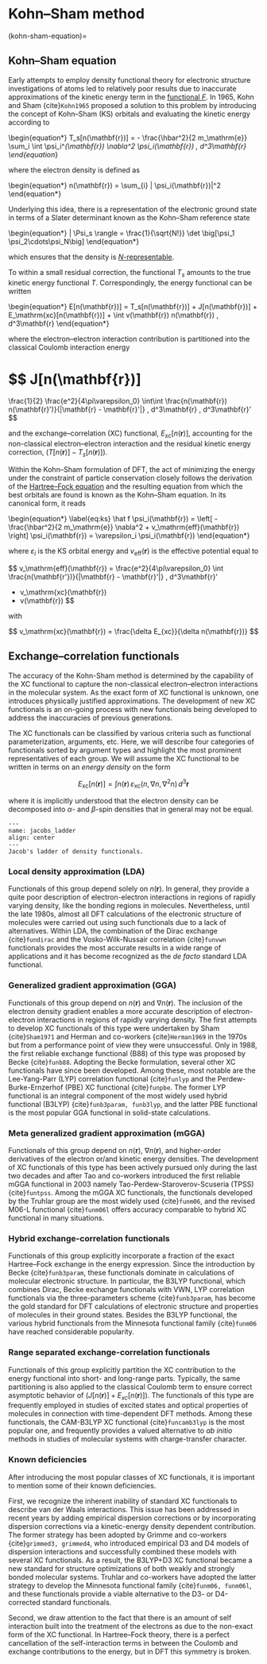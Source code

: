 # Kohn–Sham method

(kohn-sham-equation)=
## Kohn–Sham equation

Early attempts to employ density functional theory for electronic structure investigations of atoms led to relatively poor results due to inaccurate approximations of the kinetic energy term in the [functional $F$](N-representability). In 1965, Kohn and Sham {cite}`Kohn1965` proposed a solution to this problem by introducing the concept of Kohn–Sham (KS) orbitals and evaluating the kinetic energy according to

\begin{equation*}
T_s[n(\mathbf{r})] = - \frac{\hbar^2}{2 m_\mathrm{e}}
\sum_i \int  \psi_i^*(\mathbf{r}) \nabla^2  \psi_i(\mathbf{r}) \, d^3\mathbf{r}  
\end{equation*}

where the electron density is defined as

\begin{equation*}
n(\mathbf{r}) = \sum_{i} | \psi_i(\mathbf{r})|^2 
\end{equation*}

Underlying this idea, there is a representation of the electronic ground state in terms of a Slater determinant known as the Kohn–Sham reference state

\begin{equation*}
| \Psi_s \rangle = \frac{1}{\sqrt{N!}} \det \big[\psi_1 \psi_2\cdots\psi_N\big]
\end{equation*}

which ensures that the density is [$N$-representable](N-representability).

To within a small residual correction, the functional $T_s$ amounts to the true kinetic energy functional $T$. Correspondingly, the energy functional can be written

\begin{equation*}
E[n(\mathbf{r})] = T_s[n(\mathbf{r})] + J[n(\mathbf{r})] + E_\mathrm{xc}[n(\mathbf{r})] + \int v(\mathbf{r}) n(\mathbf{r}) \, d^3\mathbf{r}
\end{equation*}

where the electron–electron interaction contribution is partitioned into the classical Coulomb interaction energy

$$
J[n(\mathbf{r})]
= 
\frac{1}{2}
\frac{e^2}{4\pi\varepsilon_0}
\int\int
\frac{n(\mathbf{r}) n(\mathbf{r}')}{|\mathbf{r} - \mathbf{r}'|}
\, d^3\mathbf{r} \, d^3\mathbf{r}'
$$ 

and the exchange–correlation (XC) functional, $E_\mathrm{xc}[n(\mathbf{r})]$, accounting for the non-classical electron–electron interaction and the residual kinetic energy correction, $(T[n(\mathbf{r})] - T_s[n(\mathbf{r})])$.

Within the Kohn–Sham formulation of DFT, the act of minimizing the energy under the constraint of particle conservation closely follows the derivation of the [Hartree–Fock equation](hartree-fock-equation) and the resulting equation from which the best orbitals are found is known as the Kohn–Sham equation. In its canonical form, it reads

\begin{equation*}
\label{eq:ks}
\hat f \psi_i(\mathbf{r}) = \left[ -\frac{\hbar^2}{2 m_\mathrm{e}} \nabla^2 + v_\mathrm{eff}(\mathbf{r}) \right] \psi_i(\mathbf{r}) = \varepsilon_i \psi_i(\mathbf{r})
\end{equation*}

where $\varepsilon_i$ is the KS orbital energy and $v_\mathrm{eff}(\mathbf{r})$ is the effective potential equal to

$$
v_\mathrm{eff}(\mathbf{r}) = 
\frac{e^2}{4\pi\varepsilon_0}
\int \frac{n(\mathbf{r'})}{|\mathbf{r} - \mathbf{r}'|} 
\, d^3\mathbf{r}' 
+ v_\mathrm{xc}(\mathbf{r})
+ v(\mathbf{r})
$$

with

$$
v_\mathrm{xc}(\mathbf{r}) = \frac{\delta E_{xc}}{\delta n(\mathbf{r})}
$$

## Exchange–correlation functionals

The accuracy  of the Kohn-Sham method is determined by the capability of the XC functional to capture the non-classical electron–electron interactions in the molecular system. As the exact form of XC functional is unknown, one introduces physically justified approximations. The development of new XC functionals is an on-going process with new functionals being developed to address the inaccuracies of previous generations.

The XC functionals can be classified by various criteria such as functional parameterization, arguments, etc. Here, we will describe four categories of functionals sorted by argument types and highlight the most prominent representatives of each group. We will assume the XC functional to be written in terms on an *energy density* on the form

$$
E_\mathrm{xc}[n(\mathbf{r})] = \int
n(\mathbf{r}) \,
\varepsilon_\mathrm{xc}(n, \nabla n, \nabla^2 n) \, d^3\mathbf{r} 
$$

where it is implicitly understood that the electron density can be decomposed into $\alpha$- and $\beta$-spin densities that in general may not be equal. 

```{figure} /img/jacobs_ladder.svg
---
name: jacobs_ladder
align: center
---
Jacob's ladder of density functionals.
```

### Local density approximation (LDA)

Functionals of this group depend solely on $n(\mathbf{r})$. In general, they provide a quite poor description of electron-electron interactions in regions of rapidly varying density, like the bonding regions in molecules. Nevertheless, until the late 1980s, almost all DFT calculations of the electronic structure of molecules were carried out using such functionals due to a lack of alternatives. Within LDA, the combination of the Dirac exchange {cite}`fundirac` and the Vosko-Wilk-Nussair correlation {cite}`funvwn` functionals provides the most accurate results in a wide range of applications and it has become recognized as the *de facto* standard LDA functional.

### Generalized gradient approximation (GGA)

Functionals of this group depend on $n(\mathbf{r})$ and $\nabla n(\mathbf{r})$. The inclusion of the electron density gradient enables a more accurate description of electron-electron interactions in regions of rapidly varying density. The first attempts to develop XC functionals of this type were undertaken by Sham {cite}`Sham1971` and Herman and co-workers {cite}`Herman1969` in the 1970s but from a performance point of view they were unsuccessful. Only in 1988, the first reliable exchange functional (B88) of this type was proposed by Becke {cite}`funb88`. Adopting the Becke formulation, several other XC functionals have since been developed. Among these, most notable are the Lee-Yang-Parr (LYP) correlation functional {cite}`funlyp` and the Perdew-Burke-Ernzerhof (PBE) XC functional {cite}`funpbe`. The former LYP functional is an integral component of the most widely used hybrid functional (B3LYP) {cite}`funb3param, funb3lyp`, and the latter PBE functional is the most popular GGA functional in solid-state calculations.  

### Meta generalized gradient approximation (mGGA)

Functionals of this group depend on $n(\mathbf{r})$,  $\nabla n(\mathbf{r})$, and higher-order derivatives of the electron or/and kinetic energy densities. The development of XC functionals of this type has been actively pursued only during the last two decades and after Tao and co-workers introduced the first reliable mGGA functional in 2003 namely Tao-Perdew-Staroverov-Scuseria (TPSS) {cite}`funtpss`.  Among the mGGA XC functionals, the functionals developed by the Truhlar group are the most widely used {cite}`funm06`, and the revised M06-L functional {cite}`funm06l` offers accuracy comparable to hybrid XC functional in many situations.  

### Hybrid exchange-correlation functionals

Functionals of this group explicitly incorporate a fraction of the exact Hartree–Fock exchange in the energy expression. Since the introduction by Becke {cite}`funb3param`, these functionals dominate in calculations of molecular electronic structure. In particular, the  B3LYP functional, which combines Dirac, Becke exchange functionals with VWN, LYP correlation functionals via the three-parameters scheme {cite}`funb3param`, has become the gold standard for DFT calculations of electronic structure and properties of molecules in their ground states. Besides the B3LYP functional, the various hybrid functionals from the Minnesota functional family {cite}`funm06` have reached considerable popularity.

### Range separated exchange-correlation functionals

Functionals of this group explicitly partition the XC contribution to the energy functional into short- and long-range parts. Typically, the same partitioning is also applied to the classical Coulomb term to ensure correct asymptotic behavior of $(J[n(\mathbf{r})] + E_{xc}[n(\mathbf{r})])$. The functionals of this type are frequently employed in studies of excited states and optical properties of molecules in connection with time-dependent DFT methods. Among these functionals, the CAM-B3LYP XC functional {cite}`funcamb3lyp` is the most popular one, and frequently provides a valued alternative to *ab initio* methods in studies of molecular systems with charge-transfer character.  

### Known deficiencies 

After introducing the most popular classes of XC functionals, it is important to mention some of their known deficiencies. 

First, we recognize the inherent inability of standard XC functionals to describe van der Waals interactions. This issue has been addressed in recent years by adding empirical dispersion corrections or by incorporating dispersion corrections via a kinetic-energy density dependent contribution. The former strategy has been adopted by Grimme and co-workers {cite}`grimmed3, grimmed4`, who introduced empirical D3 and D4 models of dispersion interactions and successfully combined these models with several XC functionals. As a result, the B3LYP+D3 XC functional became a new standard for structure optimizations of both weakly and strongly bonded molecular systems. Truhlar and co-workers have adopted the latter strategy to develop the Minnesota functional family {cite}`funm06, funm06l`, and these functionals provide a viable alternative to the D3- or D4-corrected standard functionals.

Second, we draw attention to the fact that there is an amount of self interaction built into the treatment of the electrons as due to the non-exact form of the XC functional. In Hartree–Fock theory, there is a perfect cancellation of the self-interaction terms in between the Coulomb and exchange contributions to the energy, but in DFT this symmetry is broken.